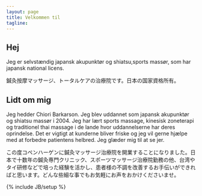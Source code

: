 ```yaml
---
layout: page
title: Velkommen til
tagline: 
---
```


## Hej

Jeg er selvstændig japansk akupunktør og shiatsu,sports massør, som har japansk national licens.

鍼灸按摩マッサージ、トータルケアの治療院です。日本の国家資格所有。

## Lidt om mig

Jeg hedder Chiori Barkarson. Jeg blev uddannet som japansk akupunktør og shiatsu massør i 2004. Jeg har lært sports massage, kinesisk zoneterapi og traditionel thai massage i de lande hvor uddannelserne har deres oprindelse. Det er vigtigt at kunderne bliver friske og jeg vil gerne hjælpe med at forbedre patientens helbred. Jeg glæder mig til at se jer.

この度コペンハーゲンに鍼灸マッサージ治療院を開業することになりました。日本で十数年の鍼灸専門クリニック、スポーツマッサージ治療院勤務の他、台湾やタイ研修などで培った経験を活かし、患者様の不調を改善するお手伝いができればと思います。どんな些細な事でもお気軽にお声をおかけくださいませ。

{% include JB/setup %}
